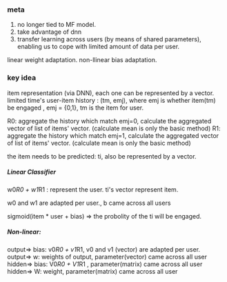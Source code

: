 ### meta
1. no longer tied to MF model.
2. take advantage of dnn
3. transfer learning across users (by means of shared parameters), enabling us to cope with limited amount of data per user.

linear weight adaptation.
non-llinear bias adaptation.


### key idea
item representation (via DNN), each one can be represented by a vector.
limited time's user-item history : (tm, emj), where emj is whether item(tm) be engaged , emj = {0,1}, tm is the item for user.

R0: aggregate the history which match emj=0, calculate the aggregated vector of list of items' vector. (calculate mean is only the basic method)
R1: aggregate the history which match emj=1, calculate the aggregated vector of list of items' vector. (calculate mean is only the basic method)

the item needs to be predicted: ti, also be represented by a vector.


##### Linear Classifier
w0*R0 + w1*R1 : represent the user.
ti's vector represent item.

w0 and w1 are adapted per user., b came across all users

sigmoid(item * user + bias) => the probolity of the ti will be engaged.


##### Non-linear:
	
output=>	bias: v0*R0 + v1*R1, v0 and v1 (vector) are adapted per user.
output=>	w: weights of output, parameter(vector) came across all user
hidden=>	bias: V0*R0 + V1*R1 , parameter(matrix) came across all user
hidden=>	W: weight, parameter(matrix) came across all user
